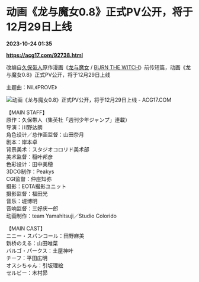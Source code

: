 # 动画《龙与魔女0.8》正式PV公开，将于12月29日上线

**2023-10-24 01:35**

**https://acg17.com/92738.html**

改编自[久保带人](https://acg17.com/tag/%e4%b9%85%e4%bf%9d%e5%b8%a6%e4%ba%ba "查看所有文章关于 久保带人")原作漫画《[龙与魔女](https://acg17.com/tag/%e9%be%99%e4%b8%8e%e9%ad%94%e5%a5%b3 "查看所有文章关于 龙与魔女") / [BURN THE WITCH](https://acg17.com/tag/burn-the-witch "查看所有文章关于 BURN THE WITCH")》前传短篇，动画《龙与魔女0.8》正式PV公开，将于12月29日上线

主题曲：NiL《PROVE》

![动画《龙与魔女0.8》正式PV公开，将于12月29日上线 - ACG17.COM](https://fc.sinaimg.cn/mw1024/006yt1Omgy1hj5lht2z2oj30nk0xcjwp.jpg "动画《龙与魔女0.8》正式PV公开，将于12月29日上线 ACG综合  | ACG17")

【MAIN STAFF】  
原作：久保帯人（集英社「週刊少年ジャンプ」連載）  
导演：川野达朗  
角色设计／总作画监督：山田奈月  
剧本：岸本卓  
背景美术：スタジオコロリド美术部  
美术监督：稲叶邦彦  
色彩设计：田中美穂  
3DCG制作：Peakys  
CGI监督：仲座知弥  
摄影：EOTA撮影ユニット  
摄影监督：福田光  
音乐：堤博明  
音响监督：三好庆一郎  
动画制作：team Yamahitsuji／Studio Colorido

【MAIN CAST】  
ニニー・スパンコール：田野麻美  
新桥のえる：山田唯菜  
バルゴ・パークス：土屋神叶  
チーフ：平田広明  
オスシちゃん：引坂理絵  
セルビー：木村昴